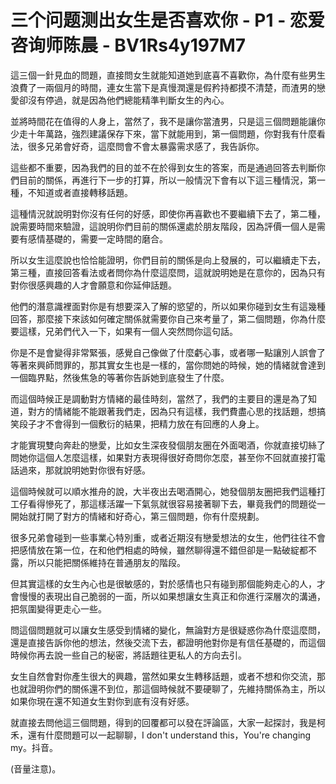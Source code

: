 # 三个问题测出女生是否喜欢你 - P1 - 恋爱咨询师陈晨 - BV1Rs4y197M7

這三個一針見血的問題，直接問女生就能知道她到底喜不喜歡你，為什麼有些男生浪費了一兩個月的時間，連女生當下是真慢潤還是假矜持都摸不清楚，而渣男的戀愛卻沒有停過，就是因為他們總能精準判斷女生的內心。

並將時間花在值得的人身上，當然了，我不是讓你當渣男，只是這三個問題能讓你少走十年萬路，強烈建議保存下來，當下就能用到，第一個問題，你對我有什麼看法，很多兄弟會好奇，這麼問會不會太暴露需求感了，我告訴你。

這些都不重要，因為我們的目的並不在於得到女生的答案，而是通過回答去判斷你們目前的關係，再進行下一步的打算，所以一般情況下會有以下這三種情況，第一種，不知道或者直接轉移話題。

這種情況就說明對你沒有任何的好感，即使你再喜歡也不要繼續下去了，第二種，說需要時間來驗證，這說明你們目前的關係還處於朋友階段，因為評價一個人是需要有感情基礎的，需要一定時間的磨合。

所以女生這麼說也恰恰能證明，你們目前的關係是向上發展的，可以繼續走下去，第三種，直接回答看法或者問你為什麼這麼問，這就說明她是在意你的，因為只有對你很感興趣的人才會願意和你延伸話題。

他們的潛意識裡面對你是有想要深入了解的慾望的，所以如果你碰到女生有這幾種回答，那麼接下來該如何確定關係就需要你自己來考量了，第二個問題，你為什麼要這樣，兄弟們代入一下，如果有一個人突然問你這句話。

你是不是會變得非常緊張，感覺自己像做了什麼虧心事，或者哪一點讓別人誤會了等著來興師問罪的，那其實女生也是一樣的，當你問她的時候，她的情緒就會達到一個臨界點，然後焦急的等著你告訴她到底發生了什麼。

而這個時候正是調動對方情緒的最佳時刻，當然了，我們的主要目的還是為了知道，對方的情緒能不能跟著我們走，因為只有這樣，我們費盡心思的找話題，想搞笑段子才不會得到一個敷衍的結果，把精力放在有回應的人身上。

才能實現雙向奔赴的戀愛，比如女生深夜發個朋友圈在外面喝酒，你就直接切絲了問她你這個人怎麼這樣，如果對方表現得很好奇問你怎麼，甚至你不回就直接打電話過來，那就說明她對你很有好感。

這個時候就可以順水推舟的說，大半夜出去喝酒開心，她發個朋友圈把我們這種打工仔看得慘死了，那這樣活躍一下氣氛就很容易接著聊下去，畢竟我們的問題從一開始就打開了對方的情緒和好奇心，第三個問題，你有什麼規劃。

很多兄弟會碰到一些事業心特別重，或者近期沒有戀愛想法的女生，他們往往不會把感情放在第一位，在和他們相處的時候，雖然聊得還不錯但卻是一點破綻都不露，所以只能把關係維持在普通朋友的階段。

但其實這樣的女生內心也是很敏感的，對於感情也只有碰到那個能夠走心的人，才會慢慢的表現出自己脆弱的一面，所以如果想讓女生真正和你進行深層次的溝通，把氛圍變得更走心一些。

問這個問題就可以讓女生感受到情緒的變化，無論對方是很疑惑你為什麼這麼問，還是直接告訴你他的想法，然後交流下去，都證明他對你是有信任基礎的，而這個時候你再去說一些自己的秘密，將話題往更私人的方向去引。

女生自然會對你產生很大的興趣，當然如果女生轉移話題，或者不想和你交流，那也就證明你們的關係還不到位，那這個時候就不要硬聊了，先維持關係為主，所以如果你現在還不知道女生對你到底有沒有好感。

就直接去問他這三個問題，得到的回覆都可以發在評論區，大家一起探討，我是柯禾，還有什麼問題可以一起聊聊，I don't understand this，You're changing my。抖音。

(音量注意)。